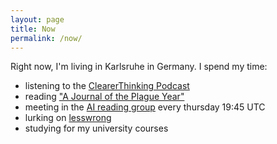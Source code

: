 ```yaml
---
layout: page
title: Now
permalink: /now/
---
```

Right now, I'm living in Karlsruhe in Germany. I spend my time:
 - listening to the [ClearerThinking Podcast](https://www.clearerthinking.org/podcast)
 - reading ["A Journal of the Plague Year"](https://en.wikipedia.org/wiki/A_Journal_of_the_Plague_Year)
 - meeting in the [AI reading group](https://aisafety.com/reading-group/) every thursday 19:45 UTC
 - lurking on [lesswrong](https://lesswrong.com)
 - studying for my university courses
